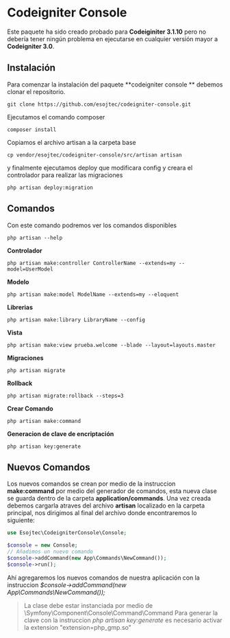 # Codeigniter Console
Este paquete ha sido creado probado para **Codeiginiter 3.1.10** pero no debería tener ningún problema en ejecutarse en cualquier versión mayor a **Codeigniter 3.0**.

## Instalación 

Para comenzar la instalación del paquete **codeigniter console ** debemos clonar el repositorio.

```shell
git clone https://github.com/esojtec/codeigniter-console.git
```
Ejecutamos el comando composer
```shell
composer install
```
Copiamos el archivo artisan a la carpeta base
```shell
cp vendor/esojtec/codeigniter-console/src/artisan artisan
```
y finalmente ejecutamos deploy que modificara config y creara el controlador para realizar las migraciones
```shell
php artisan deploy:migration
```
## Comandos
Con este comando podremos ver los comandos disponibles
```shell
php artisan --help
```
**Controlador**
```shell
php artisan make:controller ControllerName --extends=my --model=UserModel
```
**Modelo**
```shell
php artisan make:model ModelName --extends=my --eloquent
```
**Librerias**
```shell
php artisan make:library LibraryName --config
```
**Vista**
```shell
php artisan make:view prueba.welcome --blade --layout=layouts.master
```
**Migraciones**
```shell
php artisan migrate
```
**Rollback**
```shell
php artisan migrate:rollback --steps=3
```
**Crear Comando**
```shell
php artisan make:command
```
**Generacion de clave de encriptación**
```shell
php artisan key:generate
```
## Nuevos Comandos
Los nuevos comandos se crean por medio de la instruccion **make:command** por medio del generador de comandos, esta nueva clase se guarda dentro de la carpeta **application/commands**.
Una vez creada debemos cargarla atraves del archivo **artisan** localizado en la carpeta principal, nos dirigimos al final del archivo donde encontraremos lo siguiente:
```php
use Esojtec\CodeigniterConsole\Console;

$console = new Console;
// Añadimos un nuevo comando
$console->addCommand(new App\Commands\NewCommand());
$console->run();
```
Ahí agregaremos los nuevos comandos de nuestra aplicación con la instruccion *$console->addCommand(new App\Commands\NewCommand());*
> La clase debe estar instanciada por medio de \Symfony\Component\Console\Command\Command
> Para generar la clave con la instruccion *php artisan key:generate* es necesario activar la extension "extension=php_gmp.so"